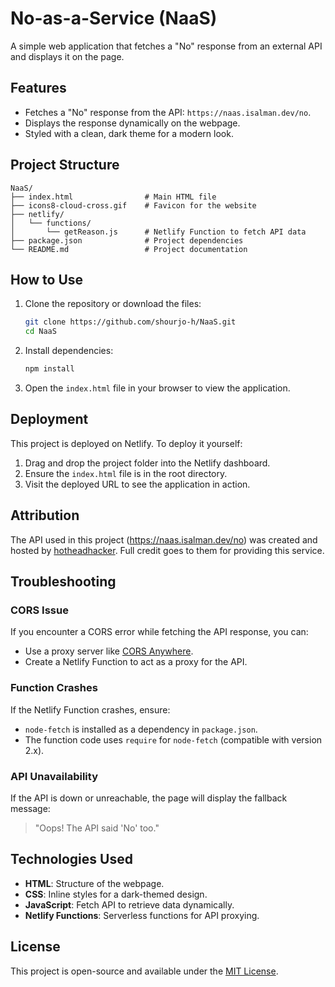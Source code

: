 # No-as-a-Service (NaaS)

A simple web application that fetches a "No" response from an external API and displays it on the page.

## Features

- Fetches a "No" response from the API: `https://naas.isalman.dev/no`.
- Displays the response dynamically on the webpage.
- Styled with a clean, dark theme for a modern look.

## Project Structure

```
NaaS/
├── index.html                # Main HTML file
├── icons8-cloud-cross.gif    # Favicon for the website
├── netlify/
│   └── functions/
│       └── getReason.js      # Netlify Function to fetch API data
├── package.json              # Project dependencies
└── README.md                 # Project documentation
```

## How to Use

1. Clone the repository or download the files:
   ```bash
   git clone https://github.com/shourjo-h/NaaS.git
   cd NaaS
   ```
2. Install dependencies:
   ```bash
   npm install
   ```
3. Open the `index.html` file in your browser to view the application.

## Deployment

This project is deployed on Netlify. To deploy it yourself:

1. Drag and drop the project folder into the Netlify dashboard.
2. Ensure the `index.html` file is in the root directory.
3. Visit the deployed URL to see the application in action.

## Attribution
The API used in this project (https://naas.isalman.dev/no) was created and hosted by [hotheadhacker](). Full credit goes to them for providing this service.

## Troubleshooting

### CORS Issue
If you encounter a CORS error while fetching the API response, you can:

- Use a proxy server like [CORS Anywhere](https://cors-anywhere.herokuapp.com/).
- Create a Netlify Function to act as a proxy for the API.

### Function Crashes
If the Netlify Function crashes, ensure:

- `node-fetch` is installed as a dependency in `package.json`.
- The function code uses `require` for `node-fetch` (compatible with version 2.x).

### API Unavailability
If the API is down or unreachable, the page will display the fallback message:
> "Oops! The API said 'No' too."

## Technologies Used

- **HTML**: Structure of the webpage.
- **CSS**: Inline styles for a dark-themed design.
- **JavaScript**: Fetch API to retrieve data dynamically.
- **Netlify Functions**: Serverless functions for API proxying.

## License

This project is open-source and available under the [MIT License](https://github.com/shourjo-h/NaaS/blob/d7f7d7a13d84a8cc25159eef72d1e2eed90e3602/LICENSE).